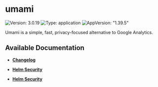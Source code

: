 # umami

![Version: 3.0.19](https://img.shields.io/badge/Version-3.0.19-informational?style=flat-square) ![Type: application](https://img.shields.io/badge/Type-application-informational?style=flat-square) ![AppVersion: "1.39.5"](https://img.shields.io/badge/AppVersion-"1.39.5"-informational?style=flat-square)

Umami is a simple, fast, privacy-focused alternative to Google Analytics.

## Available Documentation

- [**Changelog**](CHANGELOG)

- [**Helm Security**](container-security)

- [**Helm Security**](helm-security)

